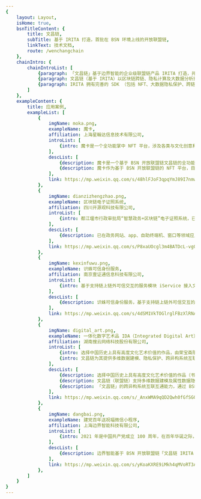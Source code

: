 ```yaml
---
{
    layout: Layout,
    isHome: true,
    bsnTitleContent: {
        title: 文昌链,
        subTitle: 基于 IRITA 打造，首批在 BSN 环境上线的开放联盟链,
        linkText: 技术文档,
        route: /wenchangchain
    },
    chainIntro: {
        chainIntroList: [
            {paragraph: 「文昌链」基于边界智能的企业级联盟链产品 IRITA 打造，并成为首批在 BSN 环境上线，具备全生态商业服务能力的开放联盟链。},
            {paragraph: 文昌链（基于 IRITA）以区块链跨链、隐私计算及大数据分析技术为核心，安全可控、符合国密标准，支持下一代分布式商业系统。目前已有识蛛可信身份服务、魔卡 NFT 管理平台、电子证照系统、一体化数字艺术品登记服务平台、建党百年送祝福微信小程序等多种行业应用在文昌链上线运营。},
            {paragraph: IRITA 拥有完善的 SDK （包括 NFT、大数据隐私保护、跨链服务调用等模块）及运维工具支持，在性能、安全可靠性、认证及权限、可维护性、可扩展性和运维监控等多方面都满足企业级应用需求，为实体经济提供基于区块链信任机器的价值赋能。},
        ]
    },
    exampleContent: {
        title: 应用案例,
        exampleList: [
            {
                imgName: moka.png,
                exampleName: 魔卡,
                affiliation: 上海星翰达信息技术有限公司,
                introList: [
                    {intro: 魔卡是一个全功能掌中 NFT 平台，涉及各类与文化创意和生活方式有关的 NFT 领域，覆盖收藏型和功能型 NFT 场景，包含但不局限于电子票务、数字艺术收藏卡等。}
                ],
                descList: [
                    {description: 魔卡是一个基于 BSN 开放联盟链文昌链的全功能掌中 NFT 平台，由星翰达科技发布与运营，覆盖收藏型和功能型 NFT 场景。涉及各类与文化创意和生活方式有关的 NFT 领域，包含但不局限于电子票务、数字艺术收藏卡，和各类 NFT 卡券。},
                    {description: 魔卡作为基于 BSN 开放联盟链的 NFT 平台，目前已支持微信支付，并将扩展至其他便捷的移动支付，包含未来的数字人民币支付手段。应用采用区块链技术与法币支付相结合的方式，来管理用户的各类 NFT ，让广大用户即可体验由区块链技术带来的便利与创新。},
                ],
                link: https://mp.weixin.qq.com/s/48hlFJoF3qpqYmJ89I7nmw,
            },
            {
                imgName: dianzizhengzhao.png,
                exampleName: 区块链电子证照系统,
                affiliation: 四川开源观科技有限公司,
                introList: [
                    {intro: 都江堰市行政审批局“智慧政务+区块链”电子证照系统，已在政务网站、app、自助终端机、窗口等领域应用，实现 32 项政务服务事项使用区块链营业执照材料和个人身份的实时核验。}
                ],
                descList: [
                    {description: 已在政务网站、app、自助终端机、窗口等领域应用，实现 32 项政务服务事项使用区块链营业执照材料和个人身份的实时核验。平台通过文昌链上部署基于“智能合约”的电子证照系统，能触发各部门数据实时精准共享，大幅提高形式性审查和审慎性审查效率；并承担数据效力责任，发挥区块链技术在数据共享交换、业务协同办理与电子存证存照等方面的优势，保证数据可用不可见的同时，有效减少办事企业和群众提交相关纸质办事材料，真正做到窗口服务更高效，群众办事更方便。},
                ],
                link: https://mp.weixin.qq.com/s/P8xaUOcgl3m4BATDcL-vgQ,
            },
            {
                imgName: kexinfuwu.png,
                exampleName: 识蛛可信身份服务,
                affiliation: 南京壹证通信息科技有限公司,
                introList: [
                    {intro: 基于支持链上链外可信交互的服务模块 iService 接入文昌链，为各类链上分布式应用提供可信身份服务。}
                ],
                descList: [
                    {description: 识蛛可信身份服务，基于支持链上链外可信交互的服务模块 iService 接入文昌链，为各类链上分布式应用提供可信身份服务，由南京壹证通运营。在保护公民数权和隐私安全的前提下，支持让企业、个人、车辆、设备等各种角色拥有一个合法可信的互联网法律身份，为各种业务场景提供身份认证服务。},
                ],
                link: https://mp.weixin.qq.com/s/4dSM1VkTOGlrglFBzXlRNA,
            },
            {
                imgName: digital_art.png,
                exampleName: 一体化数字艺术品 IDA（Integrated Digital Art）登记服务平台,
                affiliation: 湖南搜云网络科技股份有限公司,
                introList: [
                    {intro: 选择中国历史上具有高度文化艺术价值的作品，由荣宝斋限量复刻，结合实体艺术品检验报告及仓储信息等，通过多维数据建模，成为可信数据对象（NFT），支持复杂实体资产数字化。},
                    {intro: 文昌链为其提供多维数据建模、隐私保护、跨异构系统互联互通，支持 NFT 可信数据对象的转移并保证全局唯一性。},
                ],
                descList: [
                    {description: 选择中国历史上具有高度文化艺术价值的作品（书画、瓷器、文物等）进行限量复制，每一件复制品具有单独编号并与之搭配唯一的基于联盟链文昌链的数字艺术品所有权凭证。此批作品均来自于荣宝斋的馆藏资料室，完全可以保证原作的真实性。},
                    {description: 文昌链（联盟链）支持多维数据建模及属性数据隐私保护的 NFT 技术，能支持相关实体文化艺术品中，包括检验报告及仓储信息的链外信息，成为 NFT 的属性，可以灵活支持复杂实体资产数字化需求。同时通过联盟链+全球认可的主流跨链基础设施结合为全球贸易提供了可信链上数据对象，通过跨链技术允许相关贸易流程按各国的监管合规要求由不同的异构区块链网络来支持。},
                    {description: 「文昌链」的跨异构系统互联互通能力，通过 BSN 跨链服务枢纽「跨链 NFT + 跨链通信协议 IBC」架构实现。通过跨链技术，传统艺术品 NFT 不仅能在「文昌链」环境中进行上链、确权及可信流转，同时还可以支持全球化艺术品的海外所有者通过主流跨链技术实现 NFT 在全球异构区块链网络间进行跨链可信数据对象的转移，并能保证相关 NFT 在互联互通的区块链互联网中的唯一性及真实性。},
                ],
                link: https://mp.weixin.qq.com/s/_AnxWMA9qQD2Qwh0fGfSGQ,
            },
            {
                imgName: dangbai.png,
                exampleName: 建党百年送祝福微信小程序,
                affiliation: 上海边界智能科技有限公司,
                introList: [
                    {intro: 2021 年是中国共产党成立 100 周年，在百年华诞之际，边界智能与 BSN、中国移动设计院、上海区块链技术协会发起了链上送祝福的纪念活动。}
                ],
                descList: [
                    {description: 边界智能基于 BSN 开放联盟链「文昌链 IRITA OPB」开发打造了以「庆祝中国共产党百年华诞，让 ‘文昌链’ 见证我永不磨灭的初心与祝福」为主题的区块链小程序，让党员与群众在活动过程中了解党史，并送上祝福；同时所有的祝福都将在文昌链上永久保存，不可篡改。仅 2021 年 7 月 1 日当天，便有超过 5000 人次参与访问活动。},
                ],
                link: https://mp.weixin.qq.com/s/yKoaKXRE9iMkh4qMVoRT3A,
            },
        ]
    }
}
---
```


